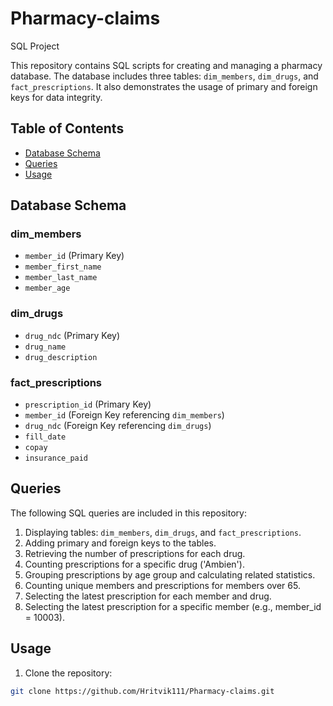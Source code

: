 # Pharmacy-claims
SQL Project

This repository contains SQL scripts for creating and managing a pharmacy database. The database includes three tables: `dim_members`, `dim_drugs`, and `fact_prescriptions`. It also demonstrates the usage of primary and foreign keys for data integrity.

## Table of Contents
- [Database Schema](#database-schema)
- [Queries](#queries)
- [Usage](#usage)

## Database Schema

### dim_members
- `member_id` (Primary Key)
- `member_first_name`
- `member_last_name`
- `member_age`

### dim_drugs
- `drug_ndc` (Primary Key)
- `drug_name`
- `drug_description`

### fact_prescriptions
- `prescription_id` (Primary Key)
- `member_id` (Foreign Key referencing `dim_members`)
- `drug_ndc` (Foreign Key referencing `dim_drugs`)
- `fill_date`
- `copay`
- `insurance_paid`

## Queries

The following SQL queries are included in this repository:

1. Displaying tables: `dim_members`, `dim_drugs`, and `fact_prescriptions`.
2. Adding primary and foreign keys to the tables.
3. Retrieving the number of prescriptions for each drug.
4. Counting prescriptions for a specific drug ('Ambien').
5. Grouping prescriptions by age group and calculating related statistics.
6. Counting unique members and prescriptions for members over 65.
7. Selecting the latest prescription for each member and drug.
8. Selecting the latest prescription for a specific member (e.g., member_id = 10003).

## Usage

1. Clone the repository:

```bash
git clone https://github.com/Hritvik111/Pharmacy-claims.git

